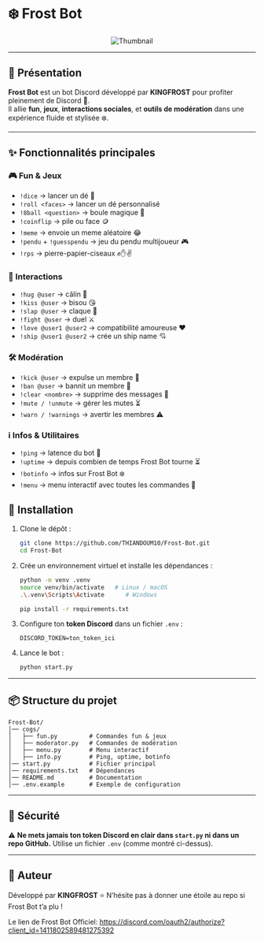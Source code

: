 





# ❄️ Frost Bot

<p align="center">
  <img src="https://files.catbox.moe/zk6ok2.png" alt="Thumbnail" />
</p>


---

## 🤖 Présentation
**Frost Bot** est un bot Discord développé par **KINGFROST** pour profiter pleinement de Discord 🚀.  
Il allie **fun**, **jeux**, **interactions sociales**, et **outils de modération** dans une expérience fluide et stylisée ❄️.

---

## ✨ Fonctionnalités principales

### 🎮 Fun & Jeux
- `!dice` → lancer un dé 🎲  
- `!roll <faces>` → lancer un dé personnalisé  
- `!8ball <question>` → boule magique 🔮  
- `!coinflip` → pile ou face 🪙  
- `!meme` → envoie un meme aléatoire 😂  
- `!pendu` + `!guesspendu` → jeu du pendu multijoueur 🎮  
- `!rps` → pierre-papier-ciseaux ✊✋✌️  

### 🤺 Interactions
- `!hug @user` → câlin 🤗  
- `!kiss @user` → bisou 😘  
- `!slap @user` → claque 👋  
- `!fight @user` → duel ⚔️  
- `!love @user1 @user2` → compatibilité amoureuse ❤️  
- `!ship @user1 @user2` → crée un ship name 💘  

### 🛠️ Modération
- `!kick @user` → expulse un membre 🚪  
- `!ban @user` → bannit un membre 🔨  
- `!clear <nombre>` → supprime des messages 🧹  
- `!mute / !unmute` → gérer les mutes ⏳  
- `!warn / !warnings` → avertir les membres ⚠️  

### ℹ️ Infos & Utilitaires
- `!ping` → latence du bot 🏓  
- `!uptime` → depuis combien de temps Frost Bot tourne ⏳  
- `!botinfo` → infos sur Frost Bot ❄️  
- `!menu` → menu interactif avec toutes les commandes 📜  



## 🚀 Installation

1. Clone le dépôt :

   ```bash
   git clone https://github.com/THIANDOUM10/Frost-Bot.git
   cd Frost-Bot


2. Crée un environnement virtuel et installe les dépendances :

   ```bash
   python -m venv .venv
   source venv/bin/activate   # Linux / macOS
   .\.venv\Scripts\Activate      # Windows

   pip install -r requirements.txt
   ```

3. Configure ton **token Discord** dans un fichier `.env` :

   ```env
   DISCORD_TOKEN=ton_token_ici
   ```

4. Lance le bot :

   ```bash
   python start.py
   ```

---

## 📦 Structure du projet

```
Frost-Bot/
│── cogs/
│   ├── fun.py         # Commandes fun & jeux
│   ├── moderator.py   # Commandes de modération
│   ├── menu.py        # Menu interactif
│   ├── info.py        # Ping, uptime, botinfo
│── start.py           # Fichier principal
│── requirements.txt   # Dépendances
│── README.md          # Documentation
│── .env.example       # Exemple de configuration
```

---

## 🔐 Sécurité

⚠️ **Ne mets jamais ton token Discord en clair dans `start.py` ni dans un repo GitHub.**
Utilise un fichier `.env` (comme montré ci-dessus).

---

## 👑 Auteur

Développé par **KINGFROST**
⭐ N’hésite pas à donner une étoile au repo si Frost Bot t’a plu !

Le lien de Frost Bot Officiel: https://discord.com/oauth2/authorize?client_id=1411802589481275392
